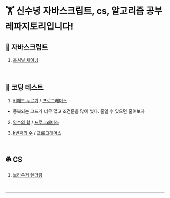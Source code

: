 # 🏋️ 신수녕 자바스크립트, cs, 알고리즘 공부 레파지토리입니다!

## 🚩 자바스크립트

1. [옵셔널 체이닝](javascript/20220328.md)

<br>

## 🍉 코딩 테스트

1. [키패드 누르기](algorithm/codingTest1.js) / [프로그래머스](https://programmers.co.kr/learn/courses/30/lessons/67256)

- 중복되는 코드가 너무 많고 조건문을 많이 썼다. 줄일 수 있으면 줄여보자

2. [약수의 합](algorithm/codingTest2.js) / [프로그래머스](https://programmers.co.kr/learn/courses/30/lessons/12928)

3. [k번째의 수](algorithm/codingTest3.js) / [프로그래머스](https://programmers.co.kr/learn/courses/30/lessons/42748)

<br>

## ☘️ CS

1. [브라우저 렌더링](cs/20220330.md)

<br>

<hr>
